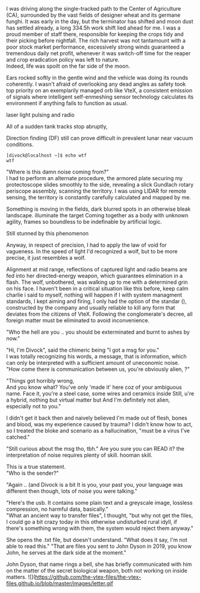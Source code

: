 I was driving along the single-tracked path to the Center of Agriculture (CA), surrounded by the vast fields of designer wheat and its germane funghi. It was early in the day, but the terminator has shifted and moon dust has settled already, a long 334.5h work shift lied ahead for me. I was a proud member of staff there, responsible for keeping the crops tidy and their picking before nightfall. 
The rich harvest was not tantamount with a poor stock market performance, excessively strong winds guaranteed a tremendous daily net profit, whenever it was switch-off time for the reaper and crop eradication policy was left to nature.<br> 
Indeed, life was spoilt on the far side of the moon.

Ears rocked softly in the gentle wind and the vehicle was doing its rounds coherently. I wasn't afraid of overlooking any dead angles as safety took top priority on an exemplarily managed orb like VteX, 
a consistent emission of signals
where intelligent self-enmeshing sensor technology calculates its environment 
if anything fails to function as usual. 


laser light pulsing and radio

All of a sudden tank tracks stop abruptly, 

Direction finding (DF) still can prove difficult in prevalent lunar near vacuum conditions. 
```
[divock@localhost ~]$ echo wtf
wtf
```
"Where is this damn noise coming from?"<br>
I had to perform an alternate procedure, 
the armored plate securing my protectoscope slides smoothly to the side, revealing a slick Gundlach rotary periscope assembly, scanning the territory.
I was using LIDAR for remote sensing, 
the territory is constantly carefully calculated and mapped by me.

Something is moving in the fields, dark blurred spots in an otherwise bleak landscape. 
illuminate the target
Coming together as a body with unknown agility, frames so boundless to be indefinable by artificial logic.<br>

Still stunned by this phenomenon

Anyway, in respect of precision, I had to apply the law of void for vagueness. 
In the speed of light I'd recognized a wolf, but to be more precise, it just resembles a wolf.

Alignment at mid range, reflections of captured light and radio beams
are fed into her directed-energy weapon, which guarantees elimination in a flash. 
The wolf, unbothered, was walking up to me with a determined grin on his face. 
I haven't been in a critical situation like this before, 
keep calm charlie i said to myself, nothing will happen if I 
with system managment standards, 
I kept aiming and firing, 
I only had the option of the standar (), constructed by the company and usually reliable to kill any form that deviates from the citizens of VteX. 
Following the conglomerate's decree, all foreign matter must be eliminated to avoid inconvenience.

"Who the hell are you .. you should be exterminated and burnt to ashes by now."

"Hi, I'm Divock", said the chimeric being "I got a msg for you."<br> 
I was totally recognizing his words, a message, that is information, which can only be interpreted with a sufficient amount of uneconomic noise.<br> 
"How come there is communication between us, you're obviously alien, ?"

"Things got horribly wrong,<br> 
And you know what? You've only 'made it' here coz of your ambiguous name. Face it, you're a steel case, some wires and ceramics inside
Still, u're a hybrid, nothing but virtual matter but 
And I'm definitely not alien, especially not to you."

I didn't get it back then and naively believed I'm made out of flesh, bones and blood, was my experience caused by trauma? 
I didn't know how to act, so I treated the bloke and scenario as a hallucination, "must be a virus I've catched."

"Still curious about the msg tho, tbh."
Are you sure you can READ it? the interpretation of noise requires plenty of skill. hooman skill.<br>
 
This is a true statement.<br>
"Who is the sender?" 

"Again .. (and Divock is a bit 
It is you, your past you, your language was different then though, lots of noise you were talking."<br>

"Here's the usb. It contains some plain text and a greyscale image, lossless compression, no harmful data, basically."<br>
"What an ancient way to transfer files", I thought, "but why not get the files, 
I could go a bit crazy today in this otherwise undisturbed rural idyll, if there's something wrong with them, the system would reject them anyway."


She opens the .txt file, but doesn't understand. "What does it say, I'm not able to read this."
"That are files you sent to John Dyson in 2019, you know John, he serves at the dark side at the moment." 

John Dyson, that name rings a bell, she has briefly communicated with him on the matter of the secret biological weapon, both not working on inside matters.
![](https://github.com/the-vtex-files/the-vtex-files.github.io/blob/master/images/letter.gif
